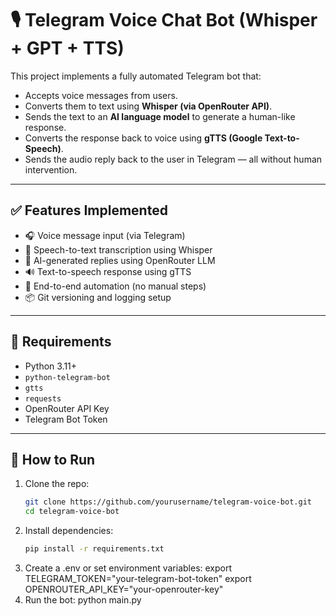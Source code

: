 # 🎙️ Telegram Voice Chat Bot (Whisper + GPT + TTS)

This project implements a fully automated Telegram bot that:
- Accepts voice messages from users.
- Converts them to text using **Whisper (via OpenRouter API)**.
- Sends the text to an **AI language model** to generate a human-like response.
- Converts the response back to voice using **gTTS (Google Text-to-Speech)**.
- Sends the audio reply back to the user in Telegram — all without human intervention.

---

## ✅ Features Implemented

- 🎧 Voice message input (via Telegram)
- 🧠 Speech-to-text transcription using Whisper
- 🤖 AI-generated replies using OpenRouter LLM
- 🔊 Text-to-speech response using gTTS
- 🔁 End-to-end automation (no manual steps)
- 📦 Git versioning and logging setup

---

## 🔧 Requirements

- Python 3.11+
- `python-telegram-bot`
- `gtts`
- `requests`
- OpenRouter API Key
- Telegram Bot Token

---

## 🚀 How to Run

1. Clone the repo:
   ```bash
   git clone https://github.com/yourusername/telegram-voice-bot.git
   cd telegram-voice-bot
2. Install dependencies:
   ```bash
   pip install -r requirements.txt
3. Create a .env or set environment variables:
   export TELEGRAM_TOKEN="your-telegram-bot-token"
   export OPENROUTER_API_KEY="your-openrouter-key"
4. Run the bot:
   python main.py

